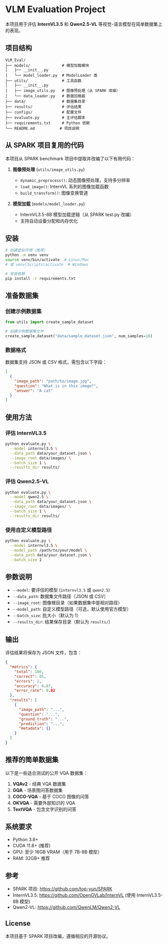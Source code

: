 # VLM Evaluation Project

本项目用于评估 **InternVL3.5** 和 **Qwen2.5-VL** 等视觉-语言模型在简单数据集上的表现。

## 项目结构

```
VLM_Eval/
├── models/              # 模型加载模块
│   ├── __init__.py
│   └── model_loader.py  # ModelLoader 类
├── utils/               # 工具函数
│   ├── __init__.py
│   ├── image_utils.py   # 图像预处理（从 SPARK 改编）
│   └── data_loader.py   # 数据加载器
├── data/                # 数据集目录
├── results/             # 评估结果
├── configs/             # 配置文件
├── evaluate.py          # 主评估脚本
├── requirements.txt     # Python 依赖
└── README.md           # 项目说明
```

## 从 SPARK 项目复用的代码

本项目从 SPARK benchmark 项目中提取并改编了以下有用代码：

1. **图像预处理** (`utils/image_utils.py`)
   - `dynamic_preprocess()`: 动态图像预处理，支持多分辨率
   - `load_image()`: InternVL 系列的图像加载函数
   - `build_transform()`: 图像变换管道

2. **模型加载** (`models/model_loader.py`)
   - InternVL3.5-8B 模型加载逻辑（从 SPARK test.py 改编）
   - 支持自动设备分配和内存优化

## 安装

```bash
# 创建虚拟环境（推荐）
python -m venv venv
source venv/bin/activate  # Linux/Mac
# 或 venv\Scripts\activate  # Windows

# 安装依赖
pip install -r requirements.txt
```

## 准备数据集

### 创建示例数据集

```python
from utils import create_sample_dataset

# 创建示例数据集文件
create_sample_dataset("data/sample_dataset.json", num_samples=10)
```

### 数据格式

数据集支持 JSON 或 CSV 格式，需包含以下字段：

```json
[
  {
    "image_path": "path/to/image.jpg",
    "question": "What is in this image?",
    "answer": "A cat"
  }
]
```

## 使用方法

### 评估 InternVL3.5

```bash
python evaluate.py \
  --model internvl3.5 \
  --data_path data/your_dataset.json \
  --image_root data/images/ \
  --batch_size 1 \
  --results_dir results/
```

### 评估 Qwen2.5-VL

```bash
python evaluate.py \
  --model qwen2.5 \
  --data_path data/your_dataset.json \
  --image_root data/images/ \
  --batch_size 1 \
  --results_dir results/
```

### 使用自定义模型路径

```bash
python evaluate.py \
  --model internvl3.5 \
  --model_path /path/to/your/model \
  --data_path data/your_dataset.json \
  --batch_size 1
```

## 参数说明

- `--model`: 要评估的模型 (`internvl3.5` 或 `qwen2.5`)
- `--data_path`: 数据集文件路径（JSON 或 CSV）
- `--image_root`: 图像根目录（如果数据集中是相对路径）
- `--model_path`: 自定义模型路径（可选，默认使用官方模型）
- `--batch_size`: 批大小（默认为 1）
- `--results_dir`: 结果保存目录（默认为 `results/`）

## 输出

评估结果将保存为 JSON 文件，包含：

```json
{
  "metrics": {
    "total": 100,
    "correct": 85,
    "errors": 2,
    "accuracy": 0.87,
    "error_rate": 0.02
  },
  "results": [
    {
      "image_path": "...",
      "question": "...",
      "ground_truth": "...",
      "prediction": "...",
      "metadata": {}
    }
  ]
}
```

## 推荐的简单数据集

以下是一些适合测试的公开 VQA 数据集：

1. **VQAv2** - 经典 VQA 数据集
2. **GQA** - 场景图问答数据集
3. **COCO-VQA** - 基于 COCO 图像的问答
4. **OKVQA** - 需要外部知识的 VQA
5. **TextVQA** - 包含文字识别的问答

## 系统要求

- Python 3.8+
- CUDA 11.8+ (推荐)
- GPU: 至少 16GB VRAM（用于 7B-8B 模型）
- RAM: 32GB+ 推荐

## 参考

- SPARK 项目: https://github.com/top-yun/SPARK
- InternVL3.5: https://github.com/OpenGVLab/InternVL (使用 InternVL3.5-8B 模型)
- Qwen2-VL: https://github.com/QwenLM/Qwen2-VL

## License

本项目基于 SPARK 项目改编，遵循相应的开源协议。
